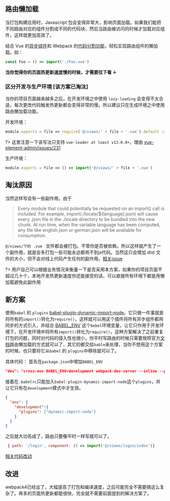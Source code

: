 ## 路由懒加载
当打包构建应用时，Javascript 包会变得非常大，影响页面加载。如果我们能把不同路由对应的组件分割成不同的代码块，然后当路由被访问的时候才加载对应组件，这样就更加高效了。

结合 Vue 的[异步组件](https://cn.vuejs.org/v2/guide/components.html#异步组件)和 Webpack 的[代码分割功能](https://doc.webpack-china.org/guides/code-splitting)，轻松实现路由组件的懒加载。如：
```js
const Foo = () => import('./Foo.vue')
```
**当你觉得你的页面热更新速度慢的时候，才需要往下看 ↓**

### 区分开发与生产环境 [该方案已淘汰]

当你的项目页面越来越多之后，在开发环境之中使用 `lazy-loading` 会变得不太合适，每次更改代码触发热更新都会变得非常的慢。所以建议只在生成环境之中使用路由懒加载功能。

开发环境：
```js
module.exports = file => require('@/views/' + file + '.vue').default // vue-loader at least v13.0.0+

```
?> 这里注意一下该写法只支持 `vue-loader at least v13.0.0+`，理由 [vue-element-admin/issues/231](https://github.com/PanJiaChen/vue-element-admin/issues/231)

生产环境：
```js
module.exports = file => () => import('@/views/' + file + '.vue')
```

## 淘汰原因
当然这样写会有一些副作用。由于
> Every module that could potentially be requested on an import() call is included. For example, import(./locale/${language}.json) will cause every .json file in the ./locale directory to be bundled into the new chunk. At run time, when the variable language has been computed, any file like english.json or german.json will be available for consumption.

`@/views/下的 .vue ` 文件都会被打包。不管你是否被依赖。所以这样就产生了一个副作用，就是会多打包一些可能永远都用不到js代码。当然这只会增加 dist 文件的大小，但不会对线上代码产生任何的副作用。[相关issue](https://github.com/PanJiaChen/vue-element-admin/issues/292)

?> 用户自己可以根据业务情况来衡量一下是否采用本方案，如果你的项目页面不超过几十个，本地开发热更新速度你还能接受的话，可以直接所有环境下都是用懒加载避免此副作用

## 新方案
使用`babel` 的 `plugins` [babel-plugin-dynamic-import-node](https://github.com/airbnb/babel-plugin-dynamic-import-node)。它只做一件事就是将所有的`import()`转化为`require()`，这样就可以用这个插件将所有异步组件都用同步的方式引入，并结合 [BABEL_ENV](https://babeljs.io/docs/usage/babelrc/#env-option) 这个`bebel`环境变量，让它只作用于开发环境下，在开发环境中将所有`import()`转化为`require()`，这种方案解决了之前重复打包的问题，同时对代码的侵入性也很小，你平时写路由的时候只需要按照官方[文档](https://router.vuejs.org/zh/guide/advanced/lazy-loading.html)路由懒加载的方式就可以了，其它的都交给`bable`来处理，当你不想用这个方案的时候，也只要将它从`babel` 的 `plugins`中移除就可以了。

具体代码：
首先在`package.json`中增加`BABEL_ENV`
```json
"dev": "cross-env BABEL_ENV=development webpack-dev-server --inline --progress --config build/webpack.dev.conf.js"
```
接着在`.babelrc`只能加入`babel-plugin-dynamic-import-node`这个`plugins`，并让它只有在`development`模式中才生效。
```json
{
  "env": {
    "development":{
      "plugins": ["dynamic-import-node"]
    }
  }
}
```
之后就大功告成了，路由只要像平时一样写就可以了。
```js
 { path: '/login', component: () => import('@/views/login/index')}
```
[相关代码改动](https://github.com/PanJiaChen/vue-element-admin/pull/727)

## 改进
webpack4已经出了，大幅提高了打包和编译速度，之后可能完全不需要搞这么复杂了。再多的页面热更新都能很快，完全就不需要前面提到的解决方案了。
